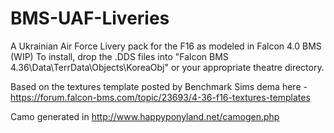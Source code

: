# BMS-UAF-Liveries
A Ukrainian Air Force Livery pack for the F16 as modeled in Falcon 4.0 BMS (WIP)
To install, drop the .DDS files into "Falcon BMS 4.36\Data\TerrData\Objects\KoreaObj" or your appropriate theatre directory.


Based on the textures template posted by Benchmark Sims dema here - https://forum.falcon-bms.com/topic/23693/4-36-f16-textures-templates

Camo generated in http://www.happyponyland.net/camogen.php
